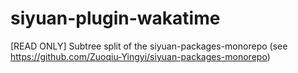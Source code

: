 # siyuan-plugin-wakatime
[READ ONLY] Subtree split of the siyuan-packages-monorepo (see https://github.com/Zuoqiu-Yingyi/siyuan-packages-monorepo)
